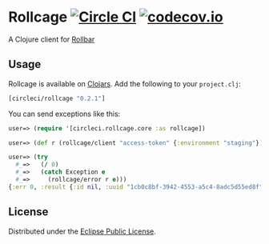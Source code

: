 # Rollcage [![Circle CI](https://circleci.com/gh/circleci/rollcage.svg?style=svg)](https://circleci.com/gh/circleci/rollcage) [![codecov.io](https://codecov.io/github/circleci/rollcage/coverage.svg?branch=master)](https://codecov.io/github/circleci/rollcage?branch=master)

A Clojure client for [Rollbar](http://rollbar.com)


## Usage

Rollcage is available on [Clojars](https://clojars.org/circleci/rollcage). Add the following to your `project.clj`:

```Clojure
[circleci/rollcage "0.2.1"]
```

You can send exceptions like this:

```Clojure
user=> (require '[circleci.rollcage.core :as rollcage])

user=> (def r (rollcage/client "access-token" {:environment "staging"}))

user=> (try
  #_=>   (/ 0)
  #_=>   (catch Exception e
  #_=>     (rollcage/error r e)))
{:err 0, :result {:id nil, :uuid "1cb0c8bf-3942-4553-a5c4-8adc5d55ed8f"}}
```

## License

Distributed under the [Eclipse Public License](http://www.eclipse.org/legal/epl-v10.html).
